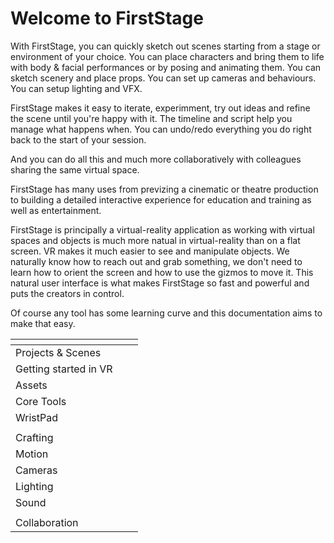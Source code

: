 # Welcome to FirstStage

With FirstStage, you can quickly sketch out scenes starting from a stage or environment of your choice. You can place characters and bring them to life with body & facial performances or by posing and animating them. You can sketch scenery and place props. You can set up cameras and behaviours. You can setup lighting and VFX.&#x20;

FirstStage makes it easy to iterate, experimment, try out ideas and refine the scene until you're happy with it. The timeline and script help you manage what happens when. You can undo/redo everything you do right back to the start of your session. &#x20;

And you can do all this and much more collaboratively with colleagues sharing the same virtual space.

FirstStage has many uses from previzing a cinematic or theatre production to building a detailed interactive experience for education and training as well as entertainment.&#x20;

FirstStage is principally a virtual-reality application as working with virtual spaces and objects is much more natual in virtual-reality than on a flat screen. VR makes it much easier to see and manipulate objects. We naturally know how to reach out and grab something, we don't need to learn how to orient the screen and how to use the gizmos to move it. This natural user interface is what makes FirstStage so fast and powerful and puts the creators in control.

Of course any tool has some learning curve and this documentation aims to make that easy.

<table data-view="cards"><thead><tr><th></th><th></th><th></th></tr></thead><tbody><tr><td>Projects &#x26; Scenes</td><td></td><td></td></tr><tr><td>Getting started in VR</td><td></td><td></td></tr><tr><td>Assets</td><td></td><td></td></tr><tr><td>Core Tools</td><td></td><td></td></tr><tr><td>WristPad</td><td></td><td></td></tr><tr><td></td><td></td><td></td></tr><tr><td>Crafting</td><td></td><td></td></tr><tr><td>Motion</td><td></td><td></td></tr><tr><td>Cameras</td><td></td><td></td></tr><tr><td>Lighting</td><td></td><td></td></tr><tr><td>Sound</td><td></td><td></td></tr><tr><td></td><td></td><td></td></tr><tr><td>Collaboration</td><td></td><td></td></tr></tbody></table>
